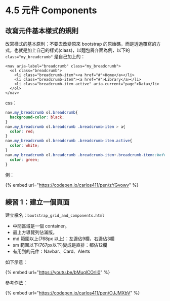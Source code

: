 # 4.5 元件 Components

## 改寫元件基本樣式的規則

改寫樣式的基本原則：不要去改變原來 bootstrap 的原始碼，而是透過覆寫的方式，也就是加上自己的樣式(class)，以麵包屑介面為例，以下的 `class="my_breadcrumb"` 是自己加上的：

```markup
<nav aria-label="breadcrumb" class="my_breadcrumb">
  <ol class="breadcrumb">
    <li class="breadcrumb-item"><a href="#">Home</a></li>
    <li class="breadcrumb-item"><a href="#">Library</a></li>
    <li class="breadcrumb-item active" aria-current="page">Data</li>
  </ol>
</nav>
```

css：

```css
nav.my_breadcrumb ol.breadcrumb{
  background-color: black;
}
nav.my_breadcrumb ol.breadcrumb .breadcrumb-item > a{
  color: red;
}
nav.my_breadcrumb ol.breadcrumb .breadcrumb-item.active{
  color: white;
}
nav.my_breadcrumb ol.breadcrumb .breadcrumb-item+.breadcrumb-item::before{
  color: green;
}
```

例：

{% embed url="https://codepen.io/carlos411/pen/zYGvowv" %}



## 練習 1：建立一個頁面

建立檔名：`bootstrap_grid_and_components.html`

* 中間區域是一個 container。
* 最上方導覽列佔滿版。
* md 範圍以上(768px 以上)：左邊佔9欄，右邊佔3欄
* sm 範圍以下(767px以下)變成是直排：都佔12欄
* 有用到的元件：Navbar、Card、Alerts

如下示意：

{% embed url="https://youtu.be/bMuqlCOrIi0" %}

參考作法：

{% embed url="https://codepen.io/carlos411/pen/OJJMXbV" %}



